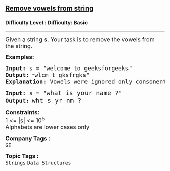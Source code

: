 <h2><a href="https://www.geeksforgeeks.org/problems/remove-vowels-from-string1446/1?page=1&category=Strings&difficulty=Basic&sortBy=submissions">Remove vowels from string</a></h2><h3>Difficulty Level : Difficulty: Basic</h3><hr><div class="problems_problem_content__Xm_eO"><p><span style="font-size: 18px;">Given a string <strong>s</strong>. Your task is to remove the vowels from the string.</span></p>
<p><span style="font-size: 18px;"><strong>Examples:</strong></span></p>
<pre><span style="font-size: 18px;"><strong>Input: </strong>s = "welcome to geeksforgeeks"</span>
<span style="font-size: 18px;"><strong>Output:</strong></span> "<span style="font-size: 18px;">wlcm t gksfrgks"
<strong>Explanation:</strong> Vowels were ignored only consonents were returned in the same order.</span></pre>
<pre><span style="font-size: 18px;"><strong>Input: </strong>s = "</span><span style="font-size: 20px;">what is your name ?</span><span style="font-size: 18px;">"</span>
<span style="font-size: 18px;"><strong>Output:</strong></span> <span style="font-size: 20px;">wht s yr nm ?</span><span style="font-size: 18px;"><br></span></pre>
<p><span style="font-size: 18px;"><strong>Constraints:</strong><br>1 &lt;= |s| &lt;= 10<sup>5</sup><br>Alphabets are lower cases only</span></p></div><p><span style=font-size:18px><strong>Company Tags : </strong><br><code>GE</code>&nbsp;<br><p><span style=font-size:18px><strong>Topic Tags : </strong><br><code>Strings</code>&nbsp;<code>Data Structures</code>&nbsp;